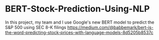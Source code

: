 # BERT-Stock-Prediction-Using-NLP
In this project, my team and I use Google's new BERT model to predict the S&amp;P 500 using SEC 8-K filings
https://medium.com/@babbemark/bert-is-the-word-predicting-stock-prices-with-language-models-8d5205b8537c
